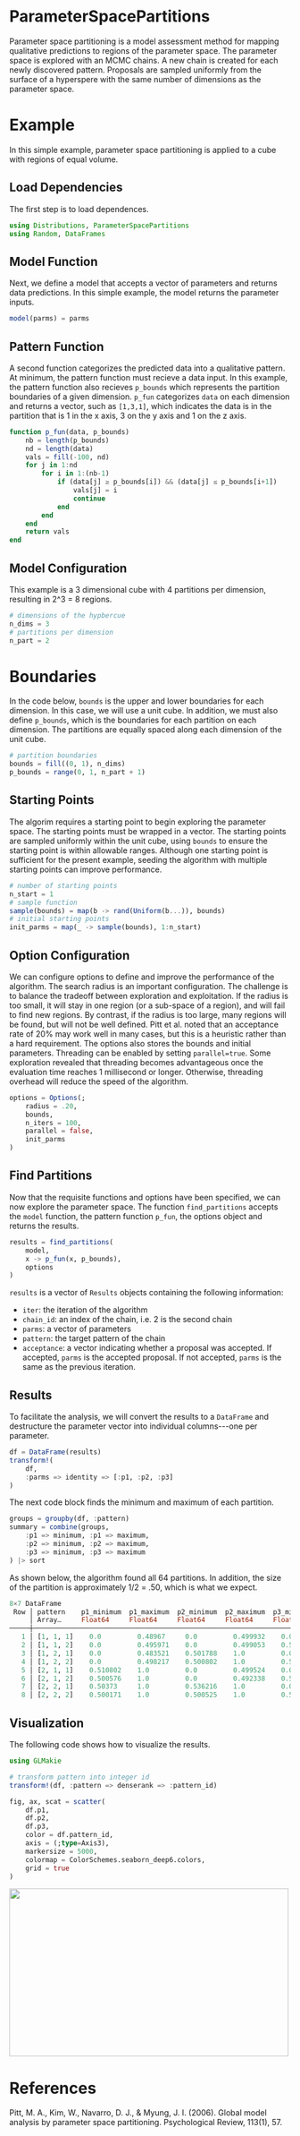 # ParameterSpacePartitions

Parameter space partitioning is a model assessment method for mapping qualitative predictions to regions of the parameter space. The parameter space is explored with an MCMC chains. A new chain is created for each newly discovered pattern. Proposals are sampled uniformly from the surface of a hyperspere with the same number of dimensions as the parameter space. 

# Example

In this simple example, parameter space partitioning is applied to a cube with regions of equal volume.
## Load Dependencies

The first step is to load dependences.
```julia
using Distributions, ParameterSpacePartitions
using Random, DataFrames
```

## Model Function 

Next, we define a model that accepts a vector of parameters and returns data predictions. In this simple example, the model returns the parameter inputs.

```julia 
model(parms) = parms 
```
## Pattern Function

A second function categorizes the predicted data into a qualitative pattern. At minimum, the pattern function must recieve a data input. In this example, the pattern function also recieves `p_bounds` which represents the partition boundaries of a given dimension. `p_fun` categorizes `data` on each dimension and returns a vector, such as `[1,3,1]`, which indicates the data is in the partition that is 1 in the x axis, 3 on the y axis and 1 on the z axis. 

```julia
function p_fun(data, p_bounds)
    nb = length(p_bounds)
    nd = length(data)
    vals = fill(-100, nd)
    for j in 1:nd
        for i in 1:(nb-1) 
            if (data[j] ≥ p_bounds[i]) && (data[j] ≤ p_bounds[i+1])
                vals[j] = i 
                continue
            end
        end
    end
    return vals
end
```

## Model Configuration

This example is a 3 dimensional cube with 4 partitions per dimension, resulting in 2^3 = 8 regions.


```julia
# dimensions of the hypbercue
n_dims = 3
# partitions per dimension
n_part = 2
```

# Boundaries

In the code below, `bounds` is the upper and lower boundaries for each dimension. In this case, we will use a unit cube. In addition, we must also define `p_bounds`, which is the boundaries for each partition on each dimension. The partitions are equally spaced along each dimension of the unit cube.

```julia
# partition boundaries
bounds = fill((0, 1), n_dims)
p_bounds = range(0, 1, n_part + 1)
```

## Starting Points
The algorim requires a starting point to begin exploring the parameter space. The starting points must be wrapped in a vector. The starting points are sampled uniformly within the unit cube, using `bounds` to ensure the starting point is within allowable ranges. Although one starting point is sufficient for the present example, seeding the algorithm with multiple starting points can improve performance. 

```julia 
# number of starting points
n_start = 1
# sample function
sample(bounds) = map(b -> rand(Uniform(b...)), bounds)
# initial starting points
init_parms = map(_ -> sample(bounds), 1:n_start)
```

## Option Configuration

We can configure options to define and improve the performance of the algorithm. The search radius is an important configuration. The challenge is to balance the tradeoff between exploration and exploitation. If the radius is too small, it will stay in one region (or a sub-space of a region), and will fail to find new regions. By contrast, if the radius is too large, many regions will be found, but will not be well defined. Pitt et al. noted that an acceptance rate of 20% may work well in many cases, but this is a heuristic rather than a hard requirement. The options also stores the bounds and initial parameters. Threading can be enabled by setting `parallel=true`. Some exploration revealed that threading becomes advantageous once the evaluation time reaches 1 millisecond or longer. Otherwise, threading overhead will reduce the speed of the algorithm. 

```julia
options = Options(;
    radius = .20,
    bounds,
    n_iters = 100,
    parallel = false,
    init_parms
)
```
## Find Partitions 

Now that the requisite functions and options have been specified, we can now explore the parameter space.
The function `find_partitions` accepts the `model` function, the pattern function `p_fun`, the options object and returns the results.

```julia
results = find_partitions(
    model, 
    x -> p_fun(x, p_bounds), 
    options
)
```

`results` is a vector of `Results` objects containing the following information:

- `iter`: the iteration of the algorithm
- `chain_id`: an index of the chain, i.e. 2 is the second chain
- `parms`: a vector of parameters
- `pattern`: the target pattern of the chain
- `acceptance`: a vector indicating whether a proposal was accepted. If accepted, `parms` is the accepted proposal. If not accepted, `parms` is the same as the previous iteration.

## Results

To facilitate the analysis, we will convert the results to a `DataFrame` and destructure the parameter vector into individual columns---one per parameter. 

```julia
df = DataFrame(results)
transform!(
    df, 
    :parms => identity => [:p1, :p2, :p3]
)
```

The next code block finds the minimum and maximum of each partition.

```julia
groups = groupby(df, :pattern)
summary = combine(groups, 
    :p1 => minimum, :p1 => maximum, 
    :p2 => minimum, :p2 => maximum,
    :p3 => minimum, :p3 => maximum
) |> sort
```
As shown below, the algorithm found all 64 partitions. In addition, the size of the partition is approximately 1/2 = .50, which is what we expect. 

```julia
8×7 DataFrame
 Row │ pattern    p1_minimum  p1_maximum  p2_minimum  p2_maximum  p3_minimum  p3_maximum 
     │ Array…     Float64     Float64     Float64     Float64     Float64     Float64    
─────┼───────────────────────────────────────────────────────────────────────────────────
   1 │ [1, 1, 1]    0.0         0.48967     0.0         0.499932    0.0         0.49681
   2 │ [1, 1, 2]    0.0         0.495971    0.0         0.499053    0.500689    1.0
   3 │ [1, 2, 1]    0.0         0.483521    0.501788    1.0         0.0         0.497413
   4 │ [1, 2, 2]    0.0         0.498217    0.500802    1.0         0.501422    1.0
   5 │ [2, 1, 1]    0.510802    1.0         0.0         0.499524    0.0         0.497886
   6 │ [2, 1, 2]    0.500576    1.0         0.0         0.492338    0.502256    1.0
   7 │ [2, 2, 1]    0.50373     1.0         0.536216    1.0         0.0         0.492919
   8 │ [2, 2, 2]    0.500171    1.0         0.500525    1.0         0.509783    1.0
  ```

## Visualization

The following code shows how to visualize the results. 

```julia
using GLMakie

# transform pattern into integer id
transform!(df, :pattern => denserank => :pattern_id)

fig, ax, scat = scatter(
    df.p1,
    df.p2,
    df.p3, 
    color = df.pattern_id, 
    axis = (;type=Axis3),
    markersize = 5000,
    colormap = ColorSchemes.seaborn_deep6.colors,
    grid = true
)
```

<img src="resources/figure.png" alt="" width="500" height="300">

# References

Pitt, M. A., Kim, W., Navarro, D. J., & Myung, J. I. (2006). Global model analysis by parameter space partitioning. Psychological Review, 113(1), 57.